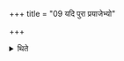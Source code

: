 +++
title = "09 यदि पुरा प्रयाजेभ्यो"

+++

<details><summary>थिते</summary>

9. If before the fore-offerings a burning coal falls out of the enclosing sticks one should place the handle of the spoon on it with mā tamo mā yajñaḥ.... adhvaryuṁ mā mā himsīḥ... in case (the coal has fallen) in the east,... brahmāṇam.. in the south; hotāram... in the west; āgnīdhraṁ... in the north.
</details>
